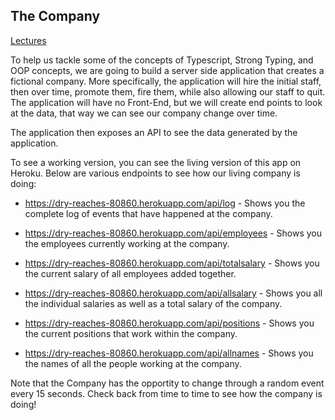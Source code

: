 ## The Company

[Lectures](https://github.com/scottbromander/typescript-lectures/tree/master/typescript)

To help us tackle some of the concepts of Typescript, Strong Typing, and OOP concepts, we are going to build a server side application that creates a fictional company. More specifically, the application will hire the initial staff, then over time, promote them, fire them, while also allowing our staff to quit. The application will have no Front-End, but we will create end points to look at the data, that way we can see our company change over time.

The application then exposes an API to see the data generated by the application.

To see a working version, you can see the living version of this app on Heroku. Below are various endpoints to see how our living company is doing:

  - https://dry-reaches-80860.herokuapp.com/api/log - Shows you the complete log of events that have happened at the company.
  
  - https://dry-reaches-80860.herokuapp.com/api/employees - Shows you the employees currently working at the company.
  
  - https://dry-reaches-80860.herokuapp.com/api/totalsalary - Shows you the current salary of all employees added together.
  
  - https://dry-reaches-80860.herokuapp.com/api/allsalary - Shows you all the individual salaries as well as a total salary of the company.
  
  - https://dry-reaches-80860.herokuapp.com/api/positions - Shows you the current positions that work within the company.
  
  - https://dry-reaches-80860.herokuapp.com/api/allnames - Shows you the names of all the people working at the company.
  
Note that the Company has the opportity to change through a random event every 15 seconds. Check back from time to time to see how the company is doing!
